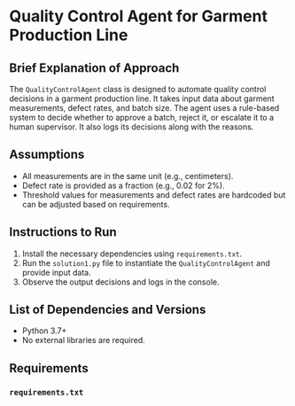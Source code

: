 # Quality Control Agent for Garment Production Line

## Brief Explanation of Approach
The `QualityControlAgent` class is designed to automate quality control decisions in a garment production line. It takes input data about garment measurements, defect rates, and batch size. The agent uses a rule-based system to decide whether to approve a batch, reject it, or escalate it to a human supervisor. It also logs its decisions along with the reasons.

## Assumptions
- All measurements are in the same unit (e.g., centimeters).
- Defect rate is provided as a fraction (e.g., 0.02 for 2%).
- Threshold values for measurements and defect rates are hardcoded but can be adjusted based on requirements.

## Instructions to Run
1. Install the necessary dependencies using `requirements.txt`.
2. Run the `solution1.py` file to instantiate the `QualityControlAgent` and provide input data.
3. Observe the output decisions and logs in the console.

## List of Dependencies and Versions
- Python 3.7+
- No external libraries are required.

## Requirements
### `requirements.txt`
